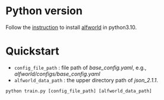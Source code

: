 # Python version
Follow the [instruction](https://hackmd.io/c7W5omRvToCPP6SjBLtKrA) to install [alfworld](https://github.com/alfworld/alfworld) in python3.10.

# Quickstart
- `config_file_path` : file path of *base_config.yaml*, e.g., *alfworld/configs/base_config.yaml*
- `alfworld_data_path` : the upper directory path of *json_2.1.1*.
```
python train.py [config_file_path] [alfworld_data_path]
```